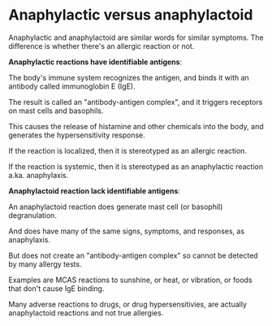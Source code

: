 <!--
source: gpt-3 + jph editing
tags: differential-diagnosis
-->

# Anaphylactic versus anaphylactoid

Anaphylactic and anaphylactoid are similar words for similar symptoms. The difference is whether there's an allergic reaction or not.

**Anaphylactic reactions have identifiable antigens**:

The body's immune system recognizes the antigen, and binds it with an antibody called immunoglobin E (IgE).

The result is called an "antibody-antigen complex", and it triggers receptors on mast cells and basophils.

This causes the release of histamine and other chemicals into the body, and generates the hypersensitivity response.

If the reaction is localized, then it is stereotyped as an allergic reaction.

If the reaction is systemic, then it is stereotyped as an anaphylactic reaction a.ka. anaphylaxis.

**Anaphylactoid reaction lack identifiable antigens**:

An anaphylactoid reaction does generate mast cell (or basophil) degranulation.

And does have many of the same signs, symptoms, and responses, as anaphylaxis.

But does not create an "antibody-antigen complex" so cannot be detected by many allergy tests.

Examples are MCAS reactions to sunshine, or heat, or vibration, or foods that don't cause IgE binding.

Many adverse reactions to drugs, or drug hypersensitivies, are actually anaphylactoid reactions and not true allergies.
